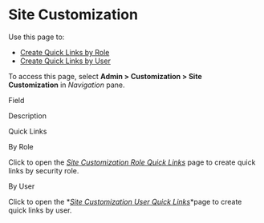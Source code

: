 # Site Customization

<div class="use">

Use this page to:

  - [Create Quick Links by
    Role](../Use_Cases/Create_Quick_Links_by_Role.htm)
  - [Create Quick Links by
    User](../Use_Cases/Create_Quick_Links_by_User.htm)

</div>

To access this page, select **Admin \> Customization \> Site
Customization** in *Navigation* pane.

Field

Description

Quick Links

By Role

Click to open the *[*Site Customization Role Quick
Links*](Site_Customization_Role_Quick_Links.htm)* page to create quick
links by security role.

By User

Click to open the *[*Site Customization User Quick
Links*](Site_Customization_User_Quick_Links.htm)*page to create quick
links by user.
